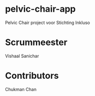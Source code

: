 # pelvic-chair-app

Pelvic Chair project voor Stichting Inkluso

# Scrummeester

Vishaal Sanichar

# Contributors 

Chukman Chan